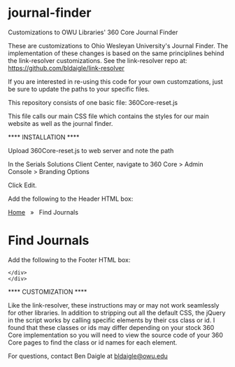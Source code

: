journal-finder
==============

Customizations to OWU Libraries' 360 Core Journal Finder

These are customizations to Ohio Wesleyan University's Journal Finder. The implementation of these changes is based on the same principlines behind the link-resolver customizations. See the link-resolver repo at:
https://github.com/bldaigle/link-resolver

If you are interested in re-using this code for your own customzations, just be sure to update the paths to your specific files.

This repository consists of one basic file:
360Core-reset.js

This file calls our main CSS file which contains the styles for our main website as well as the journal finder.

**** INSTALLATION ****

Upload 360Core-reset.js to web server and note the path

In the Serials Solutions Client Center, navigate to 360 Core > Admin Console > Branding Options

Click Edit.

Add the following to the Header HTML box:

  <!-- Begin custom header code -->
  <div id="header">
  </div>
  
  <div id="main">
    <div class="mainContentWrapper">
      <div class="sersol-journal-finder">
        <p class="breadcrumb"><a href="http://library.owu.edu">Home</a> &nbsp;&nbsp;&#187;&nbsp;&nbsp; Find Journals</p><h1 class="pageTitle floatLeft">Find Journals</h1>
  <!-- End custom header code -->

Add the following to the Footer HTML box:

  <!-- Begin custom footer code -->
	</div>
	</div>
  </div>
    <div id="footer">
      <div class="footerContentWrapper">
      </div>
    </div>
    <script src="http://ajax.googleapis.com/ajax/libs/jquery/1.10.1/jquery.min.js" type="text/javascript"></script>
    <script src="http://library.owu.edu/journal-finder/360core-reset.js" type="text/javascript"></script>
    <script src="http://library.owu.edu/js/bootstrap.js" type="text/javascript"></script>
  <!-- End custom footer code -->
  
**** CUSTOMIZATION ****

Like the link-resolver, these instructions may or may not work seamlessly for other libraries.
In addition to stripping out all the default CSS, the jQuery in the script works by calling specific elements by their css class or id. I found that these classes or ids may differ depending on your stock 360 Core implementation so you will need to view the source code of your 360 Core pages to find the class or id names for each element.

For questions, contact Ben Daigle at bldaigle@owu.edu
